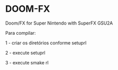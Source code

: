 # DOOM-FX
Doom/FX for Super Nintendo with SuperFX GSU2A

Para compilar:

1 - criar os diretórios conforme setuprl

2 - execute setuprl

3 - execute smake rl 




